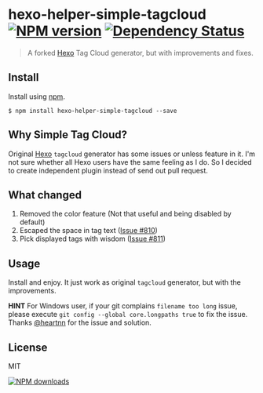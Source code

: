 hexo-helper-simple-tagcloud [![NPM version][npm-image]][npm-url] [![Dependency Status][depstat-image]][depstat-url]
================

> A forked [Hexo] Tag Cloud generator, but with improvements and fixes.

## Install

Install using [npm][npm-url].

    $ npm install hexo-helper-simple-tagcloud --save

## Why Simple Tag Cloud?

Original [Hexo] `tagcloud` generator has some issues or unless feature in it. I'm not sure whether all Hexo users have the same feeling as I do. So I decided to create independent plugin instead of send out pull request.

## What changed

1. Removed the color feature (Not that useful and being disabled by default)
2. Escaped the space in tag text ([Issue #810])
3. Pick displayed tags with wisdom ([Issue #811])

## Usage

Install and enjoy. It just work as original `tagcloud` generator, but with the improvements.

**HINT** For Windows user, if your git complains `filename too long` issue, please execute `git config --global core.longpaths true` to fix the issue. Thanks [@heartnn](https://github.com/heartnn) for the issue and solution.

## License
MIT

[![NPM downloads][npm-downloads]][npm-url]

[homepage]: https://github.com/timnew/hexo-helper-simple-tagcloud

[npm-url]: https://npmjs.org/package/hexo-helper-simple-tagcloud
[npm-image]: http://img.shields.io/npm/v/hexo-helper-simple-tagcloud.svg?style=flat
[npm-downloads]: http://img.shields.io/npm/dm/hexo-helper-simple-tagcloud.svg?style=flat

[depstat-url]: https://gemnasium.com/timnew/hexo-helper-simple-tagcloud
[depstat-image]: http://img.shields.io/gemnasium/timnew/hexo-helper-simple-tagcloud.svg?style=flat

[Hexo]: http://hexo.io/

[Issue #810]: https://github.com/hexojs/hexo/issues/810
[Issue #811]: https://github.com/hexojs/hexo/issues/811
